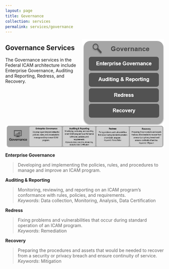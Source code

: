 ```yaml
---
layout: page
title: Governance
collection: services
permalink: services/governance
---
```

<img src ="../img/Governance.png" align = "right">


## Governance Services
The Governance services in the Federal ICAM architecture include Enterprise Governance, Auditing and Reporting, Redress, and Recovery.  
<img src ="../img/governance_services_detailed.png" align = "center">

**Enterprise Governance**  

> Developing and implementing the policies, rules, and procedures to manage and improve an ICAM program.

**Auditing & Reporting**

> Monitoring, reviewing, and reporting on an ICAM program’s conformance with rules, policies, and requirements.  
_Keywords_: Data collection, Monitoring, Analysis, Data Certification


**Redress**

> Fixing problems and vulnerabilities that occur during standard operation of an ICAM program.  
_Keywords_: Remediation  

**Recovery**

> Preparing the procedures and assets that would be needed to recover from a security or privacy breach and ensure continuity of service.  
_Keywords_: Mitigation

